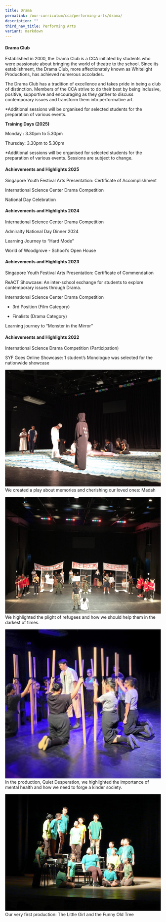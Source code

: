 ```yaml
---
title: Drama
permalink: /our-curriculum/cca/performing-arts/drama/
description: ""
third_nav_title: Performing Arts
variant: markdown
---
```

#### Drama Club

Established in 2000, the Drama Club is a CCA initiated by students who were passionate about bringing the world of theatre to the school. Since its establishment, the Drama Club, more affectionately known as Whitelight Productions, has achieved numerous accolades.

The Drama Club has a tradition of excellence and takes pride in being a club of distinction. Members of the CCA strive to do their best by being inclusive, positive, supportive and encouraging as they gather to discuss contemporary issues and transform them into performative art.

\*Additional sessions will be organised for selected students for the preparation of various events.

**Training Days (2025)**

Monday : 3.30pm to 5.30pm

Thursday: 3.30pm to 5.30pm

\*Additional sessions will be organised for selected students for the preparation of various events. Sessions are subject to change.

#### Achievements and Highlights 2025

Singapore Youth Festival Arts Presentation: Certificate of Accomplishment

International Science Center Drama Competition

National Day Celebration

#### Achievements and Highlights 2024

International Science Center Drama Competition

Admiralty National Day Dinner 2024

Learning Journey to “Hard Mode”
  
World of Woodgrove - School's Open House

#### Achievements and Highlights 2023

Singapore Youth Festival Arts Presentation: Certificate of Commendation

ReACT Showcase: An inter-school exchange for students to explore contemporary issues through Drama.

International Science Center Drama Competition

*   3rd Position (Film Category)
    
*   Finalists (Drama Category)
    
Learning journey to “Monster in the Mirror”

#### Achievements and Highlights 2022

International Science Drama Competition (Participation)

SYF Goes Online Showcase: 
1 student’s Monologue was selected for the nationwide showcase


![](/images/CCAs/Image%202%20Madah%20(Eulogy)%20-%20Our%20Award%20Winning%20Peformance%20in%202017%20_%202018.jpeg)
We created a play about memories and cherishing our loved ones: Madah

![](/images/Image%2011%20Found%20You%20-%20Our%20Award%20Winning%20Performance%20in%202019.jpeg)
We highlighted the plight of refugees and how we should help them in the darkest of times.

![](/images/Image%2010%20Quiet%20Desperation%20-%20Our%20Award%20Winning%20Performance%20in%202015.jpeg)
In the production, Quiet Desperation, we highlighted the importance of mental health and how we need to forge a kinder society.

![](/images/CCAs/Image%208%20%20Our%20Very%20First%20Production%20-%20The%20Little%20Girl%20and%20the%20Funny%20Old%20Tree.jpeg)
Our very first production: The Little Girl and the Funny Old Tree
